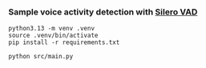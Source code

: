 ### Sample voice activity detection with [Silero VAD](https://github.com/snakers4/silero-vad)

```
python3.13 -m venv .venv
source .venv/bin/activate
pip install -r requirements.txt

python src/main.py
```
